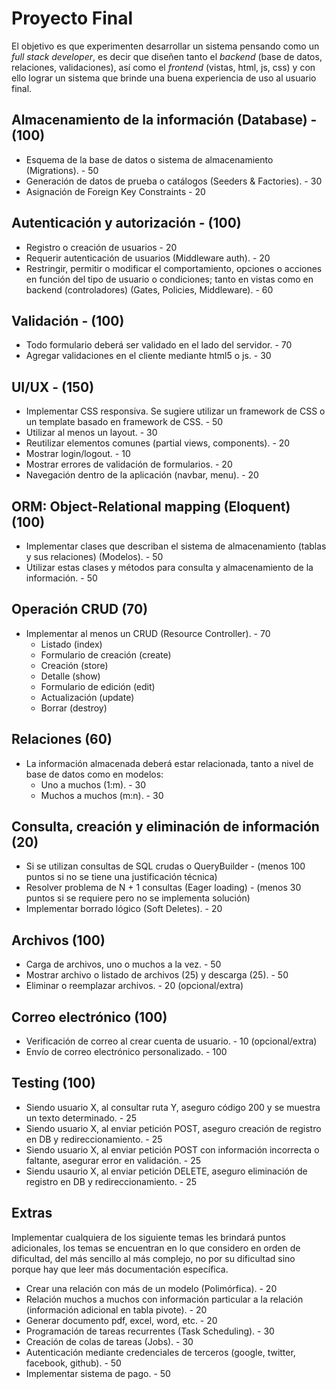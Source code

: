 # Proyecto Final

El objetivo es que experimenten desarrollar un sistema pensando como un *full stack developer*, es decir que diseñen tanto el *backend* (base de datos, relaciones, validaciones), así como el *frontend* (vistas, html, js, css) y con ello lograr un sistema que brinde una buena experiencia de uso al usuario final.

## Almacenamiento de la información (Database) - (100)

- Esquema de la base de datos o sistema de almacenamiento (Migrations). - 50
- Generación de datos de prueba o catálogos (Seeders & Factories). - 30
- Asignación de Foreign Key Constraints - 20

## Autenticación y autorización - (100)

- Registro o creación de usuarios - 20
- Requerir autenticación de usuarios (Middleware auth). - 20
- Restringir, permitir o modificar el comportamiento, opciones o acciones en función del tipo de usuario o condiciones; tanto en vistas como en backend (controladores) (Gates, Policies, Middleware). - 60

## Validación - (100)

- Todo formulario deberá ser validado en el lado del servidor. - 70
- Agregar validaciones en el cliente mediante html5 o js. - 30

## UI/UX - (150)

- Implementar CSS responsiva. Se sugiere utilizar un framework de CSS o un template basado en framework de CSS. - 50
- Utilizar al menos un layout. - 30
- Reutilizar elementos comunes (partial views, components). - 20
- Mostrar login/logout. - 10
- Mostrar errores de validación de formularios. - 20
- Navegación dentro de la aplicación (navbar, menu). - 20

## ORM: Object-Relational mapping (Eloquent) (100)

- Implementar clases que describan el sistema de almacenamiento (tablas y sus relaciones) (Modelos). - 50
- Utilizar estas clases y métodos para consulta y almacenamiento de la información. - 50

## Operación CRUD (70)

- Implementar al menos un CRUD (Resource Controller). - 70
  + Listado (index)
  + Formulario de creación (create)
  + Creación (store)
  + Detalle (show)
  + Formulario de edición (edit)
  + Actualización (update)
  + Borrar (destroy)

## Relaciones (60)

- La información almacenada deberá estar relacionada, tanto a nivel de base de datos como en modelos:
	+ Uno a muchos (1:m). - 30
	+ Muchos a muchos (m:n). - 30

## Consulta, creación y eliminación de información (20)

- Si se utilizan consultas de SQL crudas o QueryBuilder - (menos 100 puntos si no se tiene una justificación técnica)
- Resolver problema de N + 1 consultas (Eager loading) - (menos 30 puntos si se requiere pero no se implementa solución)
- Implementar borrado lógico (Soft Deletes). - 20

## Archivos (100)

- Carga de archivos, uno o muchos a la vez. - 50
- Mostrar archivo o listado de archivos (25) y descarga (25). - 50
- Eliminar o reemplazar archivos. - 20 (opcional/extra)

## Correo electrónico (100)

- Verificación de correo al crear cuenta de usuario. - 10 (opcional/extra)
- Envío de correo electrónico personalizado. - 100

## Testing (100)

- Siendo usuario X, al consultar ruta Y, aseguro código 200 y se muestra un texto determinado. - 25
- Siendo usuario X, al enviar petición POST, aseguro creación de registro en DB y redireccionamiento. - 25
- Siendo usuario X, al enviar petición POST con información incorrecta o faltante, asegurar error en validación. - 25
- Siendu usaurio X, al enviar petición DELETE, aseguro eliminación de registro en DB y redireccionamiento. - 25

## Extras

Implementar cualquiera de los siguiente temas les brindará puntos adicionales, los temas se encuentran en lo que considero en orden de dificultad, del más sencillo al más complejo, no por su dificultad sino porque hay que leer más documentación específica.

- Crear una relación con más de un modelo (Polimórfica). - 20
- Relación muchos a muchos con información particular a la relación (información adicional en tabla pivote). - 20
- Generar documento pdf, excel, word, etc. - 20
- Programación de tareas recurrentes (Task Scheduling). - 30
- Creación de colas de tareas (Jobs). - 30
- Autenticación mediante credenciales de terceros (google, twitter, facebook, github). - 50
- Implementar sistema de pago. - 50
